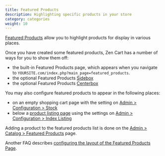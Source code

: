 ```yaml
---
title: Featured Products
description: Highlighting specific products in your store 
category: categories
weight: 10
---
```


[Featured Products](/user/admin_pages/catalog/featured/) allow you to highlight 
products for display in various places. 

Once you have created some featured products, Zen Cart has a number of ways for you to show them off: 

- the built-in Featured Products page, which appears when you navigate to `YOURSITE.com/index.php?main_page=featured_products`.
- the optional Featured Products [Sidebox](/user/template/sideboxes/) 
- the optional Featured Products [Centerbox](/user/template/centerboxes/)

You may also configure featured products to appear in the following places: 

- on an empty shopping cart page with the setting on [Admin > Configuration > Stock](/user/admin_pages/configuration/configuration_stock/)
- below a [product listing page](/user/storefront_pages/listing_pages/) using the settings on [Admin > Configuration > Index Listing](/user/admin_pages/configuration/configuration_indexlisting/)

Adding a product to the featured products list is done on the [Admin > Catalog > Featured Products](/user/admin_pages/catalog/featured/) page. 

Another FAQ describes [configuring the layout of the Featured Products Page](/user/template/new_featured_all_listing_page_configuration/). 
